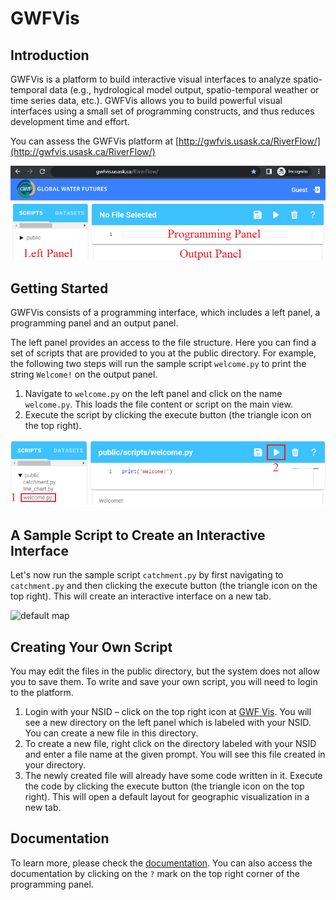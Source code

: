 # __GWFVis__
## Introduction
GWFVis is a platform to build interactive visual interfaces to analyze  spatio-temporal data (e.g., hydrological model output, spatio-temporal weather or time series data, etc.). GWFVis allows you to build powerful visual interfaces using a small set of programming constructs, and thus reduces development time and effort. 

You can assess the GWFVis platform at [http://gwfvis.usask.ca/RiverFlow/](http://gwfvis.usask.ca/RiverFlow/)

![default map](./images/intro-1.png)

## Getting Started 

GWFVis consists of a programming interface, which includes a left panel, a programming panel and an output panel. 

The left panel provides an access to the file structure. Here you can find a set of scripts that are provided to you at the public directory. For example, the following two steps will run the sample script `welcome.py` to print the string  `Welcome!` on the output panel.

1. Navigate to `welcome.py` on the left panel and click on the name `welcome.py`. This loads the file content or script on the main view. 
1. Execute the script by clicking the execute button (the triangle icon on the top right).


![default map](./images/intro-2.png)

## A Sample Script to Create an Interactive Interface

Let's now run the sample script `catchment.py` by first navigating to  `catchment.py` and then clicking the execute button (the triangle icon on the top right). This will create an interactive interface on a new tab. 


![default map](./images/intro-5.gif)

## Creating Your Own Script

You may edit the files in the public directory, but the system does not allow you to save them. To write and save your own script, you will need to login to the platform. 

1. Login with your NSID – click on the top right icon at [GWF Vis](http://gwfvis.usask.ca/RiverFlow/). You will see a new directory on the left panel which is labeled with your NSID. You can create a new file in this directory.
1. To create a new file, right click on the directory labeled with your NSID and enter a file name at the given prompt. You will see this file created in your directory.
1.	The newly created file will already have some code written in it. 	Execute the code by clicking the execute button (the triangle icon on the top right). This will open a default layout for geographic visualization in a new tab. 

## Documentation

To learn more, please check the [documentation](./doc.md). You can also access the documentation by clicking on the `?` mark on the top right corner of the programming panel.
 